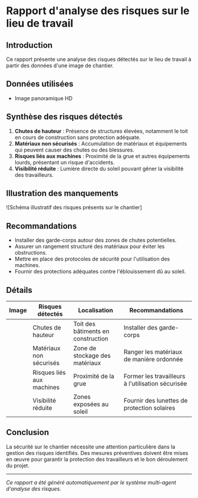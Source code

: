 # Rapport d'analyse des risques sur le lieu de travail
## Introduction
Ce rapport présente une analyse des risques détectés sur le lieu de travail à partir des données d'une image de chantier.

## Données utilisées
- Image panoramique HD

## Synthèse des risques détectés
1. **Chutes de hauteur** : Présence de structures élevées, notamment le toit en cours de construction sans protection adéquate.
2. **Matériaux non sécurisés** : Accumulation de matériaux et équipements qui peuvent causer des chutes ou des blessures.
3. **Risques liés aux machines** : Proximité de la grue et autres équipements lourds, présentant un risque d'accidents.
4. **Visibilité réduite** : Lumière directe du soleil pouvant gêner la visibilité des travailleurs.

## Illustration des manquements
![Schéma illustratif des risques présents sur le chantier] 

## Recommandations
- Installer des garde-corps autour des zones de chutes potentielles.
- Assurer un rangement structuré des matériaux pour éviter les obstructions.
- Mettre en place des protocoles de sécurité pour l'utilisation des machines.
- Fournir des protections adéquates contre l'éblouissement dû au soleil.

## Détails
| Image | Risques détectés         | Localisation                      | Recommandations                               |
|-------|--------------------------|-----------------------------------|-----------------------------------------------|
|       | Chutes de hauteur        | Toit des bâtiments en construction | Installer des garde-corps                     |
|       | Matériaux non sécurisés  | Zone de stockage des matériaux     | Ranger les matériaux de manière ordonnée     |
|       | Risques liés aux machines | Proximité de la grue              | Former les travailleurs à l'utilisation sécurisée |
|       | Visibilité réduite       | Zones exposées au soleil           | Fournir des lunettes de protection solaires   |

## Conclusion
La sécurité sur le chantier nécessite une attention particulière dans la gestion des risques identifiés. Des mesures préventives doivent être mises en œuvre pour garantir la protection des travailleurs et le bon déroulement du projet.

---
*Ce rapport a été généré automatiquement par le système multi-agent d'analyse des risques.*